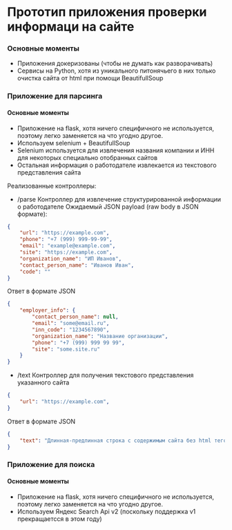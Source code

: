 # Прототип приложения проверки информаци на сайте

### Основные моменты

- Приложения докеризованы (чтобы не думать как разворачивать)
- Сервисы на Python, хотя из уникального питонячьего в них только очистка сайта от html при помощи BeautifullSoup

### Приложение для парсинга

#### Основные моменты

- Приложение на flask, хотя ничего специфичного не используется, поэтому легко заменяется на что угодно другое.
- Используем selenium + BeautifullSoup
- Selenium используется для извлечения названия компании и ИНН для некоторых специально отобранных сайтов
- Остальная информация о работодателе извлекается из текстового представления сайта


Реализованные контроллеры:

- /parse 
Контроллер для извлечение структурированной информации о работодателе
Ожидаемый JSON payload (raw body в JSON формате):
```JSON
{
    "url": "https://example.com",
    "phone": "+7 (999) 999-99-99",
    "email": "example@example.com",
    "site": "https://example.com",
    "organization_name": "ИП Иванов",
    "contact_person_name": "Иванов Иван",
    "code": ""
}
```

Ответ в формате JSON
```JSON
{
    "employer_info": {
        "contact_person_name": null,
        "email": "some@email.ru",
        "inn_code": "1234567890",
        "organization_name": "Название организации",
        "phone": "+7 (999) 999 99 99",
        "site": "some.site.ru"
    }
}
```


- /text
Контроллер для получения текстового представления указанного сайта
```JSON
{
    "url": "https://example.com",
}
```

Ответ в формате JSON
```JSON
{
    "text": "Длинная-предлинная строка с содержимым сайта без html тегов"
}
```


### Приложение для поиска
  
#### Основные моменты

- Приложение на flask, хотя ничего специфичного не используется, поэтому легко заменяется на что угодно другое.
- Используем Яндекс Search Api v2 (поскольку поддержка v1 прекращаетсся в этом году)



